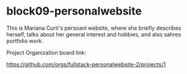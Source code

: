 # block09-personalwebsite

This is Mariana Curti's persoanl website, where she briefly describes herself, talks about her general interest and hobbies, and also sahres portfolio work.

Project Organization board link:

https://github.com/orgs/fullstack-personalwebsite-2/projects/1